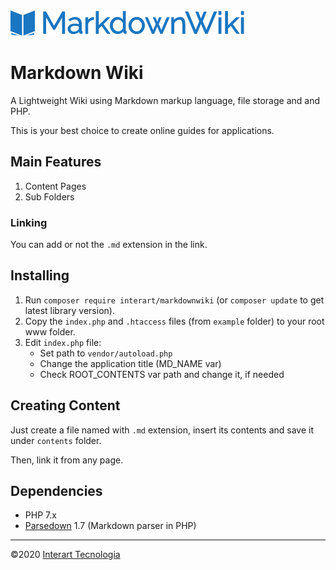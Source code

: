 <img src="example/assets/img/logo-wiki.png">

# Markdown Wiki

A Lightweight Wiki using Markdown markup language, file storage and and PHP.

This is your best choice to create online guides for applications.

## Main Features
1. Content Pages
2. Sub Folders

### Linking

You can add or not the `.md` extension in the link.

## Installing

1. Run `composer require interart/markdownwiki` (or `composer update` to get latest library version).
2. Copy the `index.php` and `.htaccess` files (from `example` folder) to your root www folder.
3. Edit `index.php` file: 
    * Set path to `vendor/autoload.php`
    * Change the application title (MD_NAME var)
    * Check ROOT_CONTENTS var path and change it, if needed

## Creating Content

Just create a file named with `.md` extension, insert its contents and save it under `contents` folder.

Then, link it from any page.

## Dependencies

* PHP 7.x
* <a href="https://github.com/erusev/parsedown" target="_blank">Parsedown</a> 1.7 (Markdown parser in PHP)

<hr>

&copy;2020 [Interart Tecnologia](https://www.interart.com)